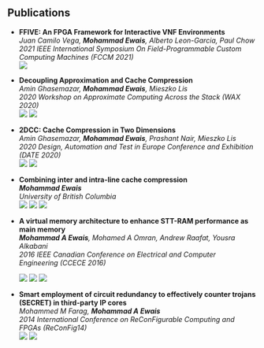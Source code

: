 ## Publications

* **FFIVE: An FPGA Framework for Interactive VNF Environments**  
  *Juan Camilo Vega, **Mohammad Ewais**, Alberto Leon-Garcia, Paul Chow*  
  *2021 IEEE International Symposium On Field-Programmable Custom Computing Machines (FCCM 2021)*  
  ![](https://img.shields.io/badge/-poster-purple)

* **Decoupling Approximation and Cache Compression**  
  *Amin Ghasemazar, **Mohammad Ewais**, Mieszko Lis*  
  *2020 Workshop on Approximate Computing Across the Stack (WAX 2020)*  
  ![](https://img.shields.io/badge/-workshop%20paper-orange)
  [![](https://img.shields.io/badge/-link-blue)](http://approximate.computer/wax2020/papers/ghasemazar-wax2020.pdf)

* **2DCC: Cache Compression in Two Dimensions**  
  *Amin Ghasemazar, **Mohammad Ewais**, Prashant Nair, Mieszko Lis*  
  *2020 Design, Automation and Test in Europe Conference and Exhibition (DATE 2020)*  
  ![](https://img.shields.io/badge/-conference%20paper-green)
  [![](https://img.shields.io/badge/-link-blue)](https://ieeexplore.ieee.org/document/9116279)

* **Combining inter and intra-line cache compression**  
  ***Mohammad Ewais***  
  *University of British Columbia*  
  ![](https://img.shields.io/badge/-thesis-gray)
  [![](https://img.shields.io/badge/-link-blue)](https://open.library.ubc.ca/cIRcle/collections/ubctheses/24/items/1.0368685)
  [![](https://img.shields.io/badge/-slides-ff69b4)](https://docs.google.com/presentation/d/1jY9Ah2LdMwFgxXsK0ifHKYqsGiD-pFZwqZ5YuHmZD_w/edit?usp=sharing)

* **A virtual memory architecture to enhance STT-RAM performance as main memory**  
  *__Mohammad A Ewais__, Mohamed A Omran, Andrew Raafat, Yousra Alkabani*  
  *2016 IEEE Canadian Conference on Electrical and Computer Engineering (CCECE 2016)*  

  ![](https://img.shields.io/badge/-conference%20paper-green)
  [![](https://img.shields.io/badge/-link-blue)](https://ieeexplore.ieee.org/document/7726657)
  [![](https://img.shields.io/badge/-slides-ff69b4)](https://drive.google.com/file/d/1cBZwLq876jNKvP06txC2O8R-FDUZvSGJ/view?usp=sharing)

* **Smart employment of circuit redundancy to effectively counter trojans (SECRET) in third-party IP cores**  
  *Mohammed M Farag, __Mohammad A Ewais__*  
  *2014 International Conference on ReConFigurable Computing and FPGAs (ReConFig14)*  
  ![](https://img.shields.io/badge/-conference%20paper-green)
  [![](https://img.shields.io/badge/-link-blue)](https://ieeexplore.ieee.org/stamp/stamp.jsp?arnumber=7032562&casa_token=2TU2KrBWomgAAAAA:1Yq4gU-XP1kdPtvGAgjUMZKu84kWL-OJANQumy2cwjVIKB0ys59E8g4YBUBwu7b1WszgctL5vQ&tag=1)
